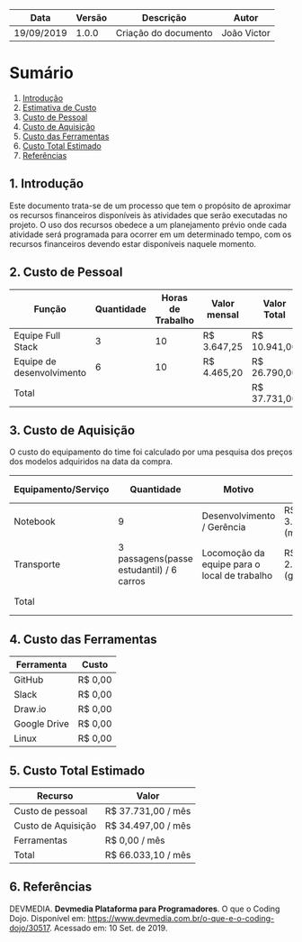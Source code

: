|Data|Versão|Descrição|Autor|
|----|------|---------|-----|
|19/09/2019|1.0.0|Criação do documento|João Victor|
# Sumário
1. [Introdução]()
2. [Estimativa de Custo ]()
3. [Custo de Pessoal]()
4. [Custo de Aquisição]()
5. [Custo das Ferramentas]()
6. [Custo Total Estimado]()
7. [Referências]()

## 1. Introdução	
Este documento trata-se de um processo que tem o propósito de aproximar os recursos financeiros disponíveis às atividades que serão executadas no projeto. O uso dos recursos obedece a um planejamento prévio onde cada atividade será programada para ocorrer em um determinado tempo, com os recursos financeiros devendo estar disponíveis naquele momento. 


 
## 2. Custo de Pessoal

|Função|Quantidade|Horas de Trabalho|Valor mensal|Valor Total|
|------|----------|-----------------|------------|-----------|
|Equipe Full Stack|3|10|R$ 3.647,25|R$ 10.941,00|
|Equipe de desenvolvimento|6|10|R$ 4.465,20|R$ 26.790,00|
|Total||||R$ 37.731,00|

## 3. Custo de Aquisição
O custo do equipamento do time foi calculado por uma pesquisa dos preços dos modelos adquiridos na data da compra.

|Equipamento/Serviço|Quantidade|Motivo|Valor|Valor Total|
|-------------------|----------|------|-----|-----------|
|Notebook|9|Desenvolvimento / Gerência|R$ 3.504,03 (média)|R$ 31.538,00|
|Transporte|3 passagens(passe estudantil) / 6 carros|Locomoção da equipe para o local de trabalho|R$ 2.959,80 (gasolina) |R$ 2.959,80/ mês|
|Total||||R$ 34.497,00|




## 4. Custo das Ferramentas

|Ferramenta|Custo|
|----------|-----|
|GitHub|R$ 0,00|
|Slack|R$ 0,00|
|Draw.io|R$ 0,00|
|Google Drive|R$ 0,00|
|Linux|R$ 0,00|



## 5. Custo Total Estimado


|Recurso|Valor|
|-------|-----|
|Custo de pessoal|R$ 37.731,00 / mês|
|Custo de Aquisição|R$ 34.497,00 / mês |
|Ferramentas|R$ 0,00 / mês|
|Total|R$ 66.033,10 / mês|



## 6. Referências

DEVMEDIA. **Devmedia Plataforma para Programadores**. O que o Coding Dojo. Disponível em: <https://www.devmedia.com.br/o-que-e-o-coding-dojo/30517>. Acessado em: 10 Set. de 2019.
